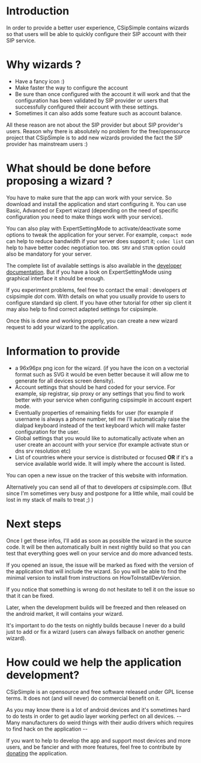 # Introduction #
In order to provide a better user experience, CSipSimple contains wizards so that users will be able to quickly configure their SIP account with their SIP service.

# Why wizards ? #
  * Have a fancy icon :)
  * Make faster the way to configure the account
  * Be sure than once configured with the account it will work and that the configuration has been validated by SIP provider or users that successfully configured their account with these settings.
  * Sometimes it can also adds some feature such as account balance.

All these reason are not about the SIP provider but about SIP provider's users. Reason why there is absolutely no problem for the free/opensource project that CSipSimple is to add new wizards provided the fact the SIP provider has mainstream users :)

# What should be done before proposing a wizard ? #
You have to make sure that the app can work with your service. So download and install the application and start configuring it. You can use Basic, Advanced or Expert wizard (depending on the need of specific configuration you need to make things work with your service).

You can also play with ExpertSettingMode to activate/deactivate some options to tweak the application for your server. For example, `compact mode` can help to reduce bandwidth if your server does support it; `codec list` can help to have better codec negotiation too. `DNS SRV` and `STUN` option could also be mandatory for your server.

The complete list of available settings is also available in the [developer documentation](http://r3gis3r.github.com/SampleCSipSimpleApp/javadoc/com/csipsimple/api/SipConfigManager.html). But if you have a look on ExpertSettingMode using graphical interface it should be enough.

If you experiment problems, feel free to contact the email : developers _at_ csipsimple _dot_ com. With details on what you usually provide to users to configure standard sip client. If you have other tutorial for other sip client it may also help to find correct adapted settings for csipsimple.

Once this is done and working properly, you can create a new wizard request to add your wizard to the application.

# Information to provide #

  * a 96x96px png icon for the wizard. (if you have the icon on a vectorial format such as SVG it would be even better because it will allow me to generate for all devices screen density).
  * Account settings that should be hard coded for your service. For example, sip registrar, sip proxy or any settings that you find to work better with your service when configuring csipsimple in account expert mode.
  * Eventually properties of remaining fields for user (for example if username is always a phone number, tell me I'll automatically raise the dialpad keyboard instead of the text keyboard which will make faster configuration for the user.
  * Global settings that you would like to automatically activate when an user create an account with your service (for example activate stun or dns srv resolution etc)
  * List of countries where your service is distributed or focused **OR** if it's a service available world wide. It will imply where the account is listed.

You can open a new issue on the tracker of this website with information.

Alternatively you can send all of that to developers _at_ csipsimple.com. (But since I'm sometimes very busy and postpone for a little while, mail could be lost in my stack of mails to treat ;) )

# Next steps #
Once I get these infos, I'll add as soon as possible the wizard in the source code. It will be then automatically built in next nightly build so that you can test that everything goes well on your service and do more advanced tests.

If you opened an issue, the issue will be marked as fixed with the version of the application that will include the wizard. So you will be able to find the minimal version to install from instructions on HowToInstallDevVersion.

If you notice that something is wrong do not hesitate to tell it on the issue so that it can be fixed.

Later, when the development builds will be freezed and then released on the android market, it will contains your wizard.

It's important to do the tests on nightly builds because I never do a build just to add or fix a wizard (users can always fallback on another generic wizard).

# How could we help the application development? #
CSipSimple is an opensource and free software released under GPL license terms. It does not (and will never) do commercial benefit on it.

As you may know there is a lot of android devices and it's sometimes hard to do tests in order to get audio layer working perfect on all devices. -- Many manufacturers do weird things with their audio drivers which requires to find hack on the application --

If you want to help to develop the app and support most devices and more users, and be fancier and with more features, feel free to contribute by [donating](Donate.md) the application.
